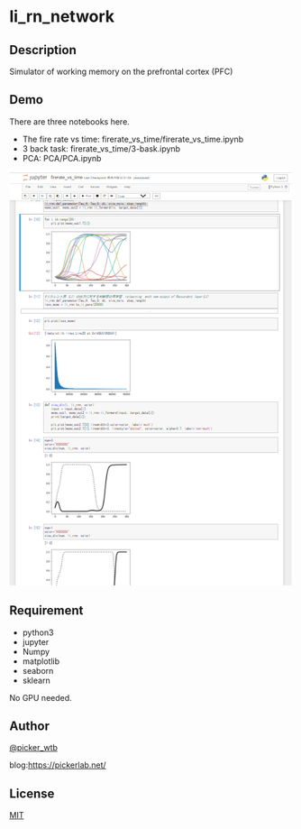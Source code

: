 # li_rn_network
## Description
Simulator of working memory on the prefrontal cortex (PFC)

## Demo
There are three notebooks here.
- The fire rate vs time: firerate_vs_time/firerate_vs_time.ipynb
- 3 back task: firerate_vs_time/3-bask.ipynb
- PCA: PCA/PCA.ipynb

![firerate_vs_time](demo.png)

## Requirement
- python3
- jupyter
- Numpy
- matplotlib
- seaborn
- sklearn

No GPU needed.

## Author

[@picker_wtb](https://twitter.com/picker_wtb)

blog:https://pickerlab.net/

## License

[MIT](http://b4b4r07.mit-license.org)
